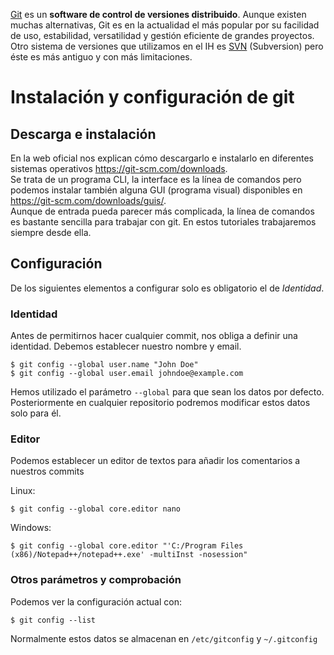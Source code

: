 [Git](http://git-scm.com/) es un **software de control de versiones distribuido**. Aunque existen muchas alternativas, Git es en la actualidad el más popular por su facilidad de uso, estabilidad, versatilidad y gestión eficiente de grandes proyectos.  
Otro sistema de versiones que utilizamos en el IH es [SVN](http://subversion.apache.org/) \(Subversion\) pero éste es más antiguo y con más limitaciones.

# Instalación y configuración de git

## Descarga e instalación
En la web oficial nos explican cómo descargarlo e instalarlo en diferentes sistemas operativos https://git-scm.com/downloads.  
Se trata de un programa CLI, la interface es la línea de comandos pero podemos instalar también alguna GUI (programa visual) disponibles en https://git-scm.com/downloads/guis/.  
Aunque de entrada pueda parecer más complicada, la línea de comandos es bastante sencilla para trabajar con git. En estos tutoriales trabajaremos siempre desde ella.

## Configuración
De los siguientes elementos a configurar solo es obligatorio el de _Identidad_.

### Identidad
Antes de permitirnos hacer cualquier commit, nos obliga a definir una identidad. Debemos establecer nuestro nombre y email.

    $ git config --global user.name "John Doe"
    $ git config --global user.email johndoe@example.com

Hemos utilizado el parámetro `--global` para que sean los datos por defecto. Posteriormente en cualquier repositorio podremos modificar estos datos solo para él.

### Editor
Podemos establecer un editor de textos para añadir los comentarios a nuestros commits

Linux:

    $ git config --global core.editor nano

Windows:

    $ git config --global core.editor "'C:/Program Files (x86)/Notepad++/notepad++.exe' -multiInst -nosession"

### Otros parámetros y comprobación
Podemos ver la configuración actual con:

    $ git config --list

Normalmente estos datos se almacenan en `/etc/gitconfig` y `~/.gitconfig`
